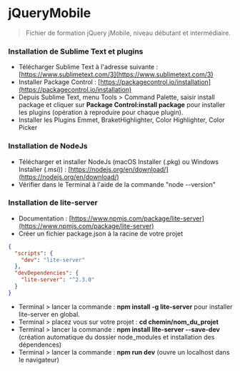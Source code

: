 # jQueryMobile

> Fichier de formation jQuery jMobile, niveau débutant et intermédiaire.


### Installation de Sublime Text et plugins

-   Télécharger Sublime  Text à l'adresse suivante : [https://www.sublimetext.com/3](https://www.sublimetext.com/3)
-   Installer Package Control : [https://packagecontrol.io/installation](https://packagecontrol.io/installation)
-   Depuis Sublime Text, menu Tools > Command Palette, saisir install package et cliquer sur **Package Control:install package** pour installer les plugins (opération à reproduire pour chaque plugin).
-   Installer les Plugins Emmet, BraketHighlighter, Color Highlighter, Color Picker

### Installation de NodeJs

- Télécharger et installer NodeJs (macOS Installer (.pkg) ou Windows Installer (.msi)) : [https://nodejs.org/en/download/](https://nodejs.org/en/download/)
- Vérifier dans le Terminal à l'aide de la commande "node --version"

### Installation de lite-server

- Documentation : [https://www.npmjs.com/package/lite-server](https://www.npmjs.com/package/lite-server)
- Créer un fichier package.json à la racine de votre projet
```json
{
  "scripts": {
    "dev": "lite-server"
  },
  "devDependencies": {
    "lite-server": "^2.3.0"
  }
}
```
- Terminal > lancer la commande : **npm install -g lite-server** pour installer lite-server en global.
- Terminal > placez vous sur votre projet : **cd chemin/nom_du_projet**
- Terminal > lancer la commande : **npm install lite-server --save-dev** (création automatique du dossier node_modules et installation des dépendences)
- Terminal > lancer la commande : **npm run dev** (ouvre un localhost dans le navigateur)


